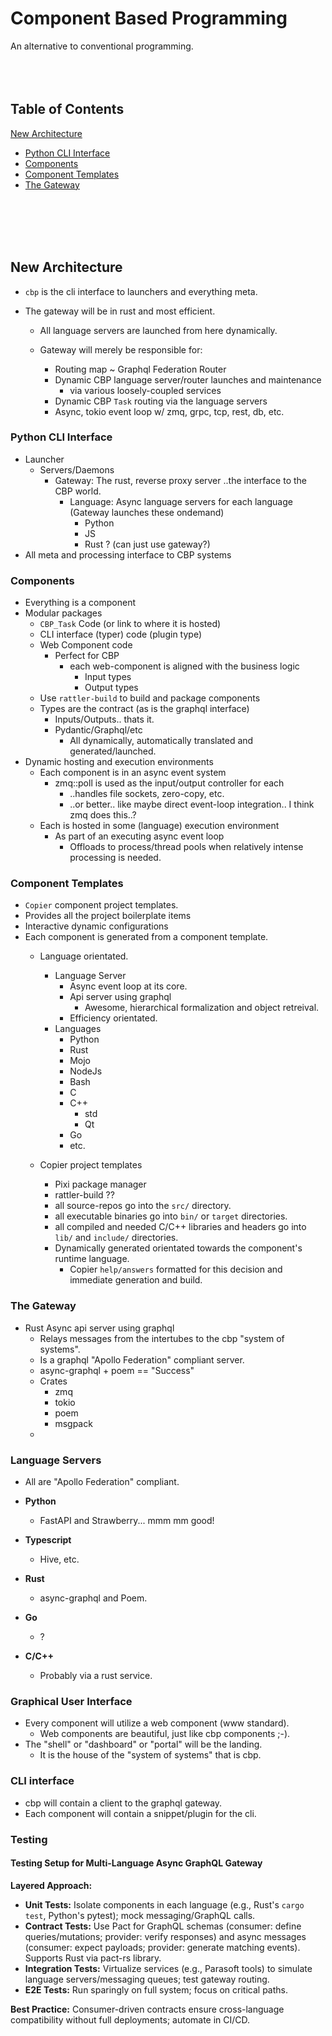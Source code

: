 # Component Based Programming
An alternative to conventional programming.
<br>
<br>
<br>
<br>
## Table of Contents
[New Architecture](#new-architecture)
- [Python CLI Interface](#python-cli-interface)
- [Components](#components)
- [Component Templates](#component-templates)
- [The Gateway](#the-gateway)
<br>
<br>
<br>
<br>


## New Architecture

- `cbp` is the cli interface to launchers and everything meta.
- The gateway will be in rust and most efficient.

    - All language servers are launched from here dynamically.
    - Gateway will merely be responsible for:

        - Routing map ~ Graphql Federation Router
        - Dynamic CBP language server/router launches and maintenance 
            - via various loosely-coupled services
        - Dynamic CBP `Task` routing via the language servers
        - Async, tokio event loop w/ zmq, grpc, tcp, rest, db, etc.

### Python CLI Interface

- Launcher
    - Servers/Daemons
        - Gateway: The rust, reverse proxy server ..the interface to the CBP world.
            - Language: Async language servers for each language (Gateway launches these ondemand)
                - Python
                - JS
                - Rust ? (can just use gateway?)
- All meta and processing interface to CBP systems

### Components

- Everything is a component
- Modular packages
    - `CBP_Task` Code (or link to where it is hosted)
    - CLI interface (typer) code (plugin type)
    - Web Component code
        - Perfect for CBP
            - each web-component is aligned with the business logic
                - Input types
                - Output types
    - Use `rattler-build` to build and package components
    - Types are the contract (as is the graphql interface)
        - Inputs/Outputs.. thats it.
        - Pydantic/Graphql/etc 
            - All dynamically, automatically translated and generated/launched.
- Dynamic hosting and execution environments
    - Each component is in an async event system
        - zmq::poll is used as the input/output controller for each
            - ..handles file sockets, zero-copy, etc.
            - ..or better.. like maybe direct event-loop integration.. I think zmq does this..?
    - Each is hosted in some (language) execution environment
        - As part of an executing async event loop
            - Offloads to process/thread pools when relatively intense processing is needed.

### Component Templates

- `Copier` component project templates.
- Provides all the project boilerplate items
- Interactive dynamic configurations
- Each component is generated from a component template.
    - Language orientated.
        - Language Server
            - Async event loop at its core.
            - Api server using graphql
                - Awesome, hierarchical formalization and object retreival.
            - Efficiency orientated.
        - Languages
            - Python
            - Rust
            - Mojo
            - NodeJs
            - Bash
            - C
            - C++
                - std
                - Qt
            - Go
            - etc.

    - Copier project templates
        - Pixi package manager
        - rattler-build ??
        - all source-repos go into the `src/` directory.
        - all executable binaries go into `bin/` or `target` directories.
        - all compiled and needed C/C++ libraries and headers go into `lib/` and `include/` directories.
        - Dynamically generated orientated towards the component's runtime language.
            - Copier `help/answers` formatted for this decision and immediate generation and build.


### The Gateway

- Rust Async api server using graphql
    - Relays messages from the intertubes to the cbp "system of systems".
    - Is a graphql "Apollo Federation" compliant server.
    - async-graphql + poem == "Success"
    - Crates
        - zmq
        - tokio
        - poem
        - msgpack
    - 

### Language Servers

- All are "Apollo Federation" compliant.

- **Python** 
    - FastAPI and Strawberry... mmm mm good!

- **Typescript**
    - Hive, etc.

- **Rust**
    - async-graphql and Poem.

- **Go**
    - ?

- **C/C++**
    - Probably via a rust service.



### Graphical User Interface

- Every component will utilize a web component (www standard).
    - Web components are beautiful, just like cbp components ;-).
- The "shell" or "dashboard" or "portal" will be the landing.
    - It is the house of the "system of systems" that is cbp.


### CLI interface

- cbp will contain a client to the graphql gateway.
- Each component will contain a snippet/plugin for the cli.



### Testing
#### Testing Setup for Multi-Language Async GraphQL Gateway

**Layered Approach:**
- **Unit Tests:** Isolate components in each language (e.g., Rust's `cargo test`, Python's pytest); mock messaging/GraphQL calls.
- **Contract Tests:** Use Pact for GraphQL schemas (consumer: define queries/mutations; provider: verify responses) and async messages (consumer: expect payloads; provider: generate matching events). Supports Rust via pact-rs library.
- **Integration Tests:** Virtualize services (e.g., Parasoft tools) to simulate language servers/messaging queues; test gateway routing.
- **E2E Tests:** Run sparingly on full system; focus on critical paths.

**Best Practice:** Consumer-driven contracts ensure cross-language compatibility without full deployments; automate in CI/CD.